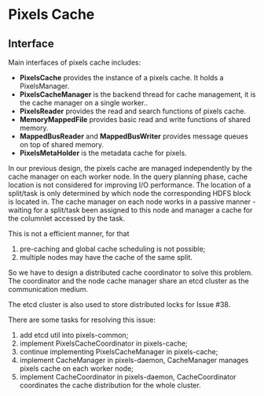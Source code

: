 # Pixels Cache

## Interface
Main interfaces of pixels cache includes:

- **PixelsCache** provides the instance of a pixels cache. It holds a PixelsManager.
- **PixelsCacheManager** is the backend thread for cache management, it is the cache manager on a single worker..
- **PixelsReader** provides the read and search functions of pixels cache.
- **MemoryMappedFile** provides basic read and write functions of shared memory.
- **MappedBusReader** and **MappedBusWriter** provides message queues on top of shared memory.
- **PixelsMetaHolder** is the metadata cache for pixels.

In our previous design, the pixels cache are managed independently by the cache manager on each worker node. In the query planning phase, cache location is not considered for improving I/O performance. The location of a split/task is only determined by which node the corresponding HDFS block is located in. The cache manager on each node works in a passive manner - waiting for a split/task been assigned to this node and manager a cache for the columnlet accessed by the task.

This is not a efficient manner, for that 
1) pre-caching and global cache scheduling is not possible; 
2) multiple nodes may have the cache of the same split.

So we have to design a distributed cache coordinator to solve this problem. The coordinator and the node cache manager share an etcd cluster as the communication medium.

The etcd cluster is also used to store distributed locks for Issue #38.

There are some tasks for resolving this issue: 
1) add etcd util into pixels-common; 
2) implement PixelsCacheCoordinator in pixels-cache; 
3) continue implementing PixelsCacheManager in pixels-cache; 
4) implement CacheManager in pixels-daemon, CacheManager manages pixels cache on each worker node; 
5) implement CacheCoordinator in pixels-daemon, CacheCoordinator coordinates the cache distribution for the whole cluster.